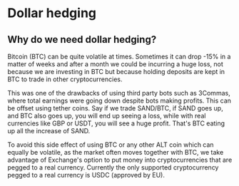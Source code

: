 # Dollar hedging

## Why do we need dollar hedging?

Bitcoin (BTC) can be quite volatile at times. Sometimes it can drop -15% in a matter of weeks and after a month we could be incurring a huge loss, not because we are investing in BTC but because holding deposits are kept in BTC to trade in other cryptocurrencies.

This was one of the drawbacks of using third party bots such as 3Commas, where total earnings were going down despite bots making profits. This can be offset using tether coins. Say if we trade SAND/BTC, if SAND goes up, and BTC also goes up, you will end up seeing a loss, while with real currencies like GBP or USDT, you will see a huge profit. That's BTC eating up all the increase of SAND.

To avoid this side effect of using BTC or any other ALT coin which can equally be volatile, as the market often moves together with BTC, we take advantage of Exchange's option to put money into cryptocurrencies that are pegged to a real currency. Currently the only supported cryptocurrency pegged to a real currency is USDC (approved by EU).
